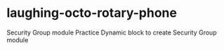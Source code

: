 # laughing-octo-rotary-phone
Security Group module
Practice Dynamic block to create Security Group module 
